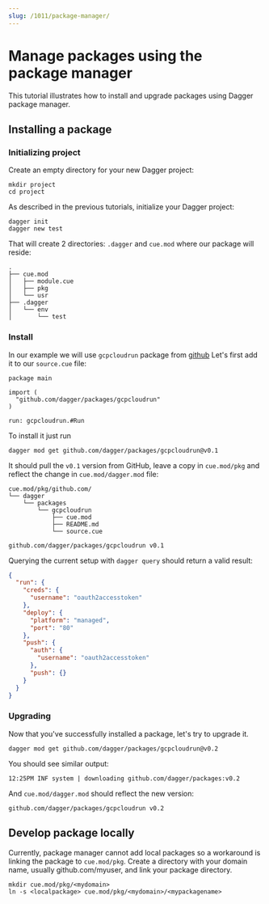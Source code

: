 ```yaml
---
slug: /1011/package-manager/
---
```


# Manage packages using the package manager

This tutorial illustrates how to install and upgrade packages using Dagger package manager.

## Installing a package

### Initializing project

Create an empty directory for your new Dagger project:

```shell
mkdir project
cd project
```

As described in the previous tutorials, initialize your Dagger project:

```shell
dagger init
dagger new test
```

That will create 2 directories: `.dagger` and `cue.mod` where our package will reside:

```shell
.
├── cue.mod
│   ├── module.cue
│   ├── pkg
│   └── usr
├── .dagger
│   └── env
│       └── test
```

### Install

In our example we will use `gcpcloudrun` package from [github](https://github.com/tjovicic/dagger-modules/tree/main/gcpcloudrun)
Let's first add it to our `source.cue` file:

```cue title="./source.cue"
package main

import (
  "github.com/dagger/packages/gcpcloudrun"
)

run: gcpcloudrun.#Run
```

To install it just run

```shell
dagger mod get github.com/dagger/packages/gcpcloudrun@v0.1
```

It should pull the `v0.1` version from GitHub, leave a copy in `cue.mod/pkg` and reflect the change in
`cue.mod/dagger.mod` file:

```shell
cue.mod/pkg/github.com/
└── dagger
    └── packages
        └── gcpcloudrun
            ├── cue.mod
            ├── README.md
            └── source.cue
```

```cue title="./cue.mod/dagger.mod"
github.com/dagger/packages/gcpcloudrun v0.1
```

Querying the current setup with `dagger query` should return a valid result:

```json
{
  "run": {
    "creds": {
      "username": "oauth2accesstoken"
    },
    "deploy": {
      "platform": "managed",
      "port": "80"
    },
    "push": {
      "auth": {
        "username": "oauth2accesstoken"
      },
      "push": {}
    }
  }
}
```

### Upgrading

Now that you've successfully installed a package, let's try to upgrade it.

```shell
dagger mod get github.com/dagger/packages/gcpcloudrun@v0.2
```

You should see similar output:

```shell
12:25PM INF system | downloading github.com/dagger/packages:v0.2
```

And `cue.mod/dagger.mod` should reflect the new version:

```cue title="./cue.mod/dagger.mod"
github.com/dagger/packages/gcpcloudrun v0.2
```

## Develop package locally

Currently, package manager cannot add local packages so a workaround is linking the package to `cue.mod/pkg`.
Create a directory with your domain name, usually github.com/myuser, and link your package directory.

```shell
mkdir cue.mod/pkg/<mydomain>
ln -s <localpackage> cue.mod/pkg/<mydomain>/<mypackagename>
```
